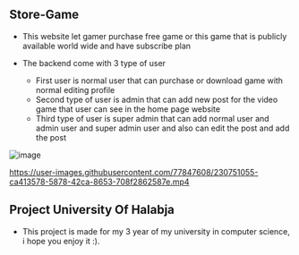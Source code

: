 ## Store-Game

* This website let gamer purchase free game or this game that is publicly available world wide and have subscribe plan 

* The backend come with 3 type of user 
  * First user is normal user that can purchase or download game with normal editing profile
  * Second type of user is admin that can add new post for the video game that user can see in the home page website
  * Third type of user is super admin that can add normal user and admin user and super admin user and also can edit the post and add the post 
 
![image](https://user-images.githubusercontent.com/77847608/230750901-d1ecf641-a6c7-4bcb-b05a-1af2f44f9e7e.png)



https://user-images.githubusercontent.com/77847608/230751055-ca413578-5878-42ca-8653-708f2862587e.mp4



## Project University Of Halabja

* This project is made for my 3 year of my university in computer science, i hope you enjoy it :).
